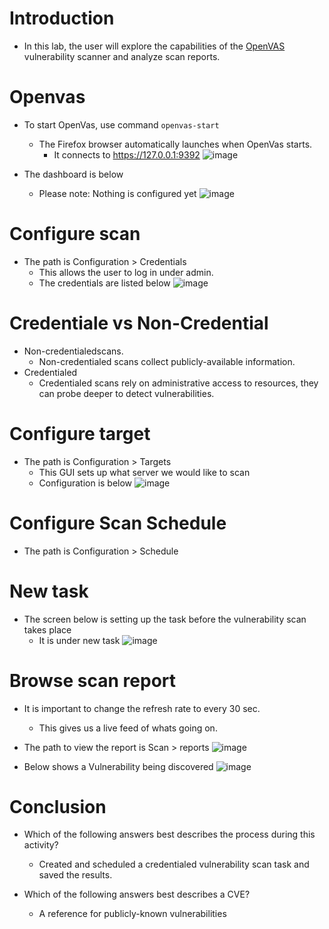 # Introduction
- In this lab, the user will explore the capabilities of the [OpenVAS](openvas.org) vulnerability scanner and analyze scan reports.

# Openvas
- To start OpenVas, use command ``openvas-start``
  - The Firefox browser automatically launches when OpenVas starts.
  	-  It connects to https://127.0.0.1:9392
  	![image](https://user-images.githubusercontent.com/81980702/122591154-2c928080-d028-11eb-9792-6a706b2d694c.png)

- The dashboard is below
  - Please note: Nothing is configured yet 
![image](https://user-images.githubusercontent.com/81980702/122591232-4764f500-d028-11eb-9d0a-b04c41ac8ccf.png)

# Configure scan
- The path is Configuration > Credentials
   - This allows the user to log in under admin.  
   - The credentials are listed below 
![image](https://user-images.githubusercontent.com/81980702/122591534-b5a9b780-d028-11eb-8a01-91cc5d3a53bd.png)

# Credentiale vs Non-Credential
- Non-credentialedscans.
  - Non-credentialed scans collect publicly-available information.  
- Credentialed 
  - Credentialed scans rely on administrative access to resources, they can probe deeper to detect vulnerabilities.

# Configure target
- The path is Configuration > Targets
   -  This GUI sets up what server we would like to scan
   - Configuration is below
![image](https://user-images.githubusercontent.com/81980702/122591922-3e285800-d029-11eb-8ea6-7027e23c4967.png)

# Configure Scan Schedule 
- The path is Configuration > Schedule 

# New task
- The screen below is setting up the task before the vulnerability scan takes place
  - It is under new task 
  ![image](https://user-images.githubusercontent.com/81980702/122615376-0c75b800-d04e-11eb-8df7-f269d2be2a15.png)

# Browse scan report
- It is important to change the refresh rate to every 30 sec.
	- This gives us a live feed of whats going on. 

- The path to view the report is Scan > reports 
![image](https://user-images.githubusercontent.com/81980702/122615788-c3723380-d04e-11eb-8925-174137516be6.png)

- Below shows a Vulnerability being discovered 
![image](https://user-images.githubusercontent.com/81980702/122615866-edc3f100-d04e-11eb-865e-dd710e65f8a8.png)

# Conclusion
- Which of the following answers best describes the process during this activity?
  - Created and scheduled a credentialed vulnerability scan task and saved the results.

- Which of the following answers best describes a CVE?
  - A reference for publicly-known vulnerabilities

